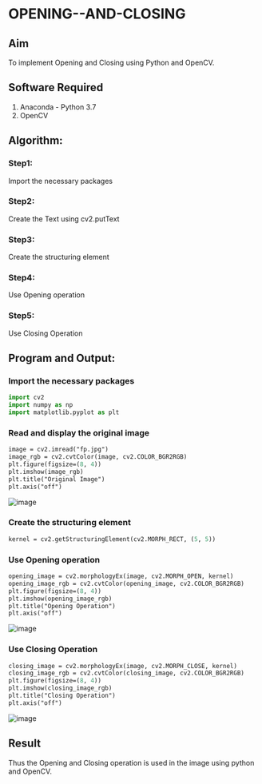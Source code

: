 # OPENING--AND-CLOSING
## Aim
To implement Opening and Closing using Python and OpenCV.
## Software Required
1. Anaconda - Python 3.7
2. OpenCV
## Algorithm:
### Step1:
Import the necessary packages
### Step2:
Create the Text using cv2.putText
### Step3:
Create the structuring element
### Step4:
Use Opening operation
### Step5:
Use Closing Operation
## Program and Output:
### Import the necessary packages
```python
import cv2
import numpy as np
import matplotlib.pyplot as plt
```
### Read and display the original image
```p
image = cv2.imread("fp.jpg")
image_rgb = cv2.cvtColor(image, cv2.COLOR_BGR2RGB)
plt.figure(figsize=(8, 4))
plt.imshow(image_rgb)
plt.title("Original Image")
plt.axis("off")
```
![image](https://github.com/user-attachments/assets/8da7b1f9-2657-4367-b689-3c47d0d3e9f6)

### Create the structuring element
```p
kernel = cv2.getStructuringElement(cv2.MORPH_RECT, (5, 5))
```
### Use Opening operation
```p
opening_image = cv2.morphologyEx(image, cv2.MORPH_OPEN, kernel)
opening_image_rgb = cv2.cvtColor(opening_image, cv2.COLOR_BGR2RGB)
plt.figure(figsize=(8, 4))
plt.imshow(opening_image_rgb)
plt.title("Opening Operation")
plt.axis("off")
```
![image](https://github.com/user-attachments/assets/c7f91102-61c3-4976-8c38-c1d97fcdb86d)

### Use Closing Operation
```p
closing_image = cv2.morphologyEx(image, cv2.MORPH_CLOSE, kernel)
closing_image_rgb = cv2.cvtColor(closing_image, cv2.COLOR_BGR2RGB)
plt.figure(figsize=(8, 4))
plt.imshow(closing_image_rgb)
plt.title("Closing Operation")
plt.axis("off")
```
![image](https://github.com/user-attachments/assets/03cb10a8-05ce-4955-b8ec-b32ce74f25b4)

## Result
Thus the Opening and Closing operation is used in the image using python and OpenCV.
